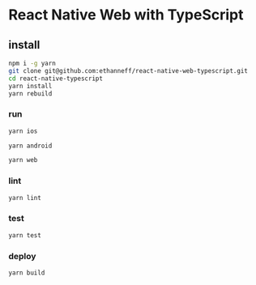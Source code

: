 # React Native Web with TypeScript

## install

```sh
npm i -g yarn
git clone git@github.com:ethanneff/react-native-web-typescript.git
cd react-native-typescript
yarn install
yarn rebuild
```

### run

```sh
yarn ios
```

```sh
yarn android
```

```sh
yarn web
```

### lint

```sh
yarn lint
```

### test

```sh
yarn test
```

### deploy

```sh
yarn build
```

